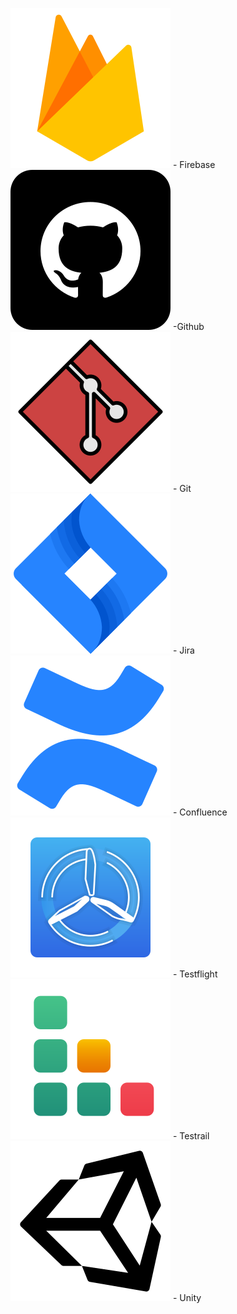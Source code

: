 <img alt="Firebase" src="/images/tools/firebase.png"> - Firebase <br>
<img alt="Github" src="/images/tools/github.png"> -Github <br>
<img alt="Git" src="/images/tools/git.png"> - Git <br>
<img alt="Jira" src="/images/tools/jira.png"> - Jira <br>
<img alt="Confluence" src="/images/tools/confluence.png"> - Confluence <br>
<img alt="Testflight" src="/images/tools/testflight.png"> - Testflight <br>
<img alt="Testrail" src="/images/tools/testrail.png"> - Testrail <br>
<img alt="Unity" src="/images/tools/unity.png"> - Unity <br>
